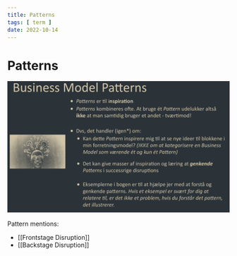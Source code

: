 ```yaml
---
title: Patterns
tags: [ term ]
date: 2022-10-14
---
```


# Patterns 
![](img/pasted_img_20221014122802.png)

Pattern mentions:
- [[Frontstage Disruption]]
- [[Backstage Disruption]]

